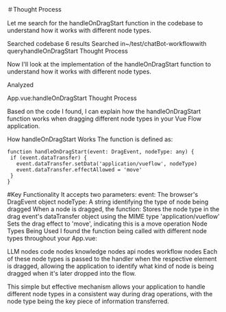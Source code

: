 ＃Thought Process


Let me search for the handleOnDragStart function in the codebase to understand how it works with different node types.

Searched codebase
6 results
Searched in~/test/chatBot-workflowwith queryhandleOnDragStart
Thought Process

Now I'll look at the implementation of the handleOnDragStart function to understand how it works with different node types.

Analyzed

App.vue:handleOnDragStart
Thought Process




Based on the code I found, I can explain how the handleOnDragStart function works when dragging different node types in your Vue Flow application.

How handleOnDragStart Works
The function is defined as:

```
function handleOnDragStart(event: DragEvent, nodeType: any) {
 if (event.dataTransfer) {
   event.dataTransfer.setData('application/vueflow', nodeType)
   event.dataTransfer.effectAllowed = 'move'
 }
}
```

#Key Functionality
It accepts two parameters:
event: The browser's DragEvent object
nodeType: A string identifying the type of node being dragged
When a node is dragged, the function:
Stores the node type in the drag event's dataTransfer object using the MIME type 'application/vueflow'
Sets the drag effect to 'move', indicating this is a move operation
Node Types Being Used
I found the function being called with different node types throughout your App.vue:

LLM nodes
code nodes
knowledge nodes
api nodes
workflow nodes
Each of these node types is passed to the handler when the respective element is dragged, allowing the application to identify what kind of node is being dragged when it's later dropped into the flow.

This simple but effective mechanism allows your application to handle different node types in a consistent way during drag operations, with the node type being the key piece of information transferred.
